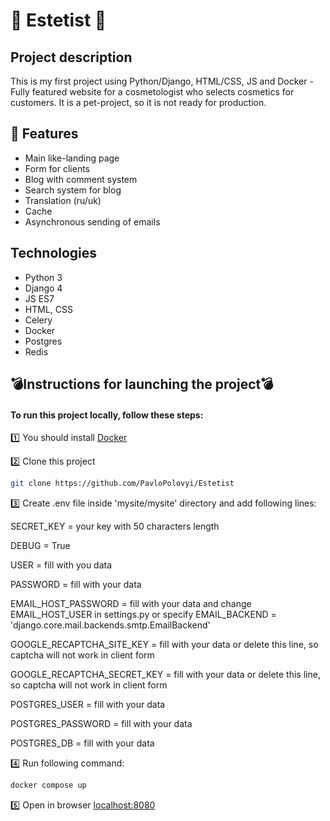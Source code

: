 # :monocle_face: Estetist :monocle_face:
<h2> Project description </h2>
This is my first project using Python/Django, HTML/CSS, JS and Docker - Fully featured website for a cosmetologist who selects cosmetics for customers. It is a pet-project, so it is not ready for production. 

## <h2>:bookmark_tabs: Features</h2>
* Main like-landing page
* Form for clients
* Blog with comment system
* Search system for blog
* Translation (ru/uk)
* Cache
* Asynchronous sending of emails

## <h2>Technologies</h2>
* Python 3
* Django 4
* JS ES7
* HTML, CSS
* Celery
* Docker
* Postgres 
* Redis

## <h2>:bomb:Instructions for launching the project:bomb:</h2>
<h4>To run this project locally, follow these steps:</h4>
1️⃣ You should install <a href="https://docs.docker.com/get-docker/">Docker</a>

2️⃣ Clone this project
```bash
git clone https://github.com/PavloPolovyi/Estetist
```

3️⃣ Create .env file inside 'mysite/mysite' directory and add following lines:

  SECRET_KEY = your key with 50 characters length
  
  DEBUG = True
  
  USER = fill with you data
  
  PASSWORD = fill with your data
  
  EMAIL_HOST_PASSWORD = fill with your data and change EMAIL_HOST_USER in settings.py or specify EMAIL_BACKEND = 'django.core.mail.backends.smtp.EmailBackend'
  
  GOOGLE_RECAPTCHA_SITE_KEY = fill with your data or delete this line, so captcha will not work in client form
  
  GOOGLE_RECAPTCHA_SECRET_KEY = fill with your data or delete this line, so captcha will not work in client form
  
  POSTGRES_USER = fill with your data
  
  POSTGRES_PASSWORD = fill with your data
  
  POSTGRES_DB = fill with your data
  
  
4️⃣ Run following command:
```bash
docker compose up
```

5️⃣ Open in browser <a href="http://http://localhost:8080/">localhost:8080</a>
